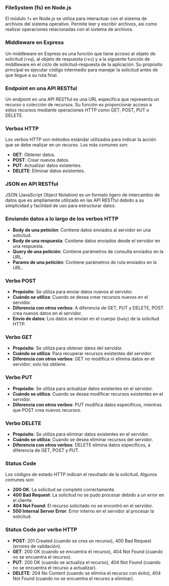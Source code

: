 ### FileSystem (fs) en Node.js
El módulo `fs` en Node.js se utiliza para interactuar con el sistema de archivos del sistema operativo. Permite leer y escribir archivos, así como realizar operaciones relacionadas con el sistema de archivos.

### Middleware en Express
Un middleware en Express es una función que tiene acceso al objeto de solicitud (`req`), al objeto de respuesta (`res`) y a la siguiente función de middleware en el ciclo de solicitud-respuesta de la aplicación. Su propósito principal es ejecutar código intermedio para manejar la solicitud antes de que llegue a su ruta final.

### Endpoint en una API RESTful
Un endpoint en una API RESTful es una URL específica que representa un recurso o colección de recursos. Su función es proporcionar acceso a estos recursos mediante operaciones HTTP como GET, POST, PUT o DELETE.

### Verbos HTTP
Los verbos HTTP son métodos estándar utilizados para indicar la acción que se debe realizar en un recurso. Los más comunes son:
- **GET**: Obtener datos.
- **POST**: Crear nuevos datos.
- **PUT**: Actualizar datos existentes.
- **DELETE**: Eliminar datos existentes.

### JSON en API RESTful
JSON (JavaScript Object Notation) es un formato ligero de intercambio de datos que es ampliamente utilizado en las API RESTful debido a su simplicidad y facilidad de uso para estructurar datos.

### Enviando datos a lo largo de los verbos HTTP
- **Body de una petición**: Contiene datos enviados al servidor en una solicitud.
- **Body de una respuesta**: Contiene datos enviados desde el servidor en una respuesta.
- **Query de una petición**: Contiene parámetros de consulta enviados en la URL.
- **Params de una petición**: Contiene parámetros de ruta enviados en la URL.

### Verbo POST
- **Propósito**: Se utiliza para enviar datos nuevos al servidor.
- **Cuándo se utiliza**: Cuando se desea crear recursos nuevos en el servidor.
- **Diferencia con otros verbos**: A diferencia de GET, PUT y DELETE, POST crea nuevos datos en el servidor.
- **Envío de datos**: Los datos se envían en el cuerpo (`body`) de la solicitud HTTP.

### Verbo GET
- **Propósito**: Se utiliza para obtener datos del servidor.
- **Cuándo se utiliza**: Para recuperar recursos existentes del servidor.
- **Diferencia con otros verbos**: GET no modifica ni elimina datos en el servidor; solo los obtiene.
  
### Verbo PUT
- **Propósito**: Se utiliza para actualizar datos existentes en el servidor.
- **Cuándo se utiliza**: Cuando se desea modificar recursos existentes en el servidor.
- **Diferencia con otros verbos**: PUT modifica datos específicos, mientras que POST crea nuevos recursos.

### Verbo DELETE
- **Propósito**: Se utiliza para eliminar datos existentes en el servidor.
- **Cuándo se utiliza**: Cuando se desea eliminar recursos del servidor.
- **Diferencia con otros verbos**: DELETE elimina datos específicos, a diferencia de GET, POST y PUT.

### Status Code
Los códigos de estado HTTP indican el resultado de la solicitud. Algunos comunes son:
- **200 OK**: La solicitud se completó correctamente.
- **400 Bad Request**: La solicitud no se pudo procesar debido a un error en el cliente.
- **404 Not Found**: El recurso solicitado no se encontró en el servidor.
- **500 Internal Server Error**: Error interno en el servidor al procesar la solicitud.

### Status Code por verbo HTTP
- **POST**: 201 Created (cuando se crea un recurso), 400 Bad Request (errores de validación).
- **GET**: 200 OK (cuando se encuentra el recurso), 404 Not Found (cuando no se encuentra el recurso).
- **PUT**: 200 OK (cuando se actualiza el recurso), 404 Not Found (cuando no se encuentra el recurso a actualizar).
- **DELETE**: 204 No Content (cuando se elimina el recurso con éxito), 404 Not Found (cuando no se encuentra el recurso a eliminar).
